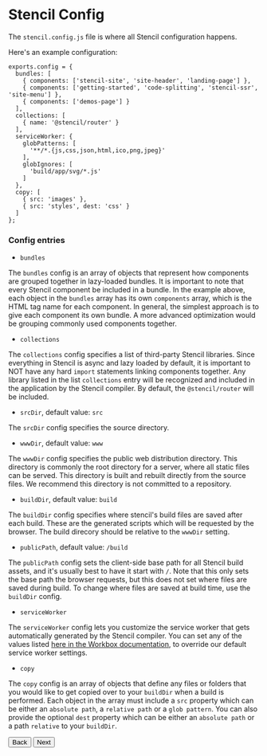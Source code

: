# Stencil Config

The `stencil.config.js` file is where all Stencil configuration happens.

Here's an example configuration:

```
exports.config = {
  bundles: [
    { components: ['stencil-site', 'site-header', 'landing-page'] },
    { components: ['getting-started', 'code-splitting', 'stencil-ssr', 'site-menu'] },
    { components: ['demos-page'] }
  ],
  collections: [
    { name: '@stencil/router' }
  ],
  serviceWorker: {
    globPatterns: [
      '**/*.{js,css,json,html,ico,png,jpeg}'
    ],
    globIgnores: [
      'build/app/svg/*.js'
    ]
  },
  copy: [
    { src: 'images' },
    { src: 'styles', dest: 'css' }
  ]
};
```

### Config entries

- `bundles`

The `bundles` config is an array of objects that represent how components are grouped together in lazy-loaded bundles. It is important to note that every Stencil component be included in a bundle. In the example above, each object in the `bundles` array has its own `components` array, which is the HTML tag name for each component. In general, the simplest approach is to give each component its own bundle. A more advanced optimization would be grouping commonly used components together.

- `collections`

The `collections` config specifies a list of third-party Stencil libraries. Since everything in Stencil is async and lazy loaded by default, it is important to NOT have any hard `import` statements linking components together. Any library listed in the list `collections` entry will be recognized and included in the application by the Stencil compiler. By default, the `@stencil/router` will be included.

- `srcDir`,  default value: `src`

The `srcDir` config specifies the source directory.

- `wwwDir`,  default value: `www`

The `wwwDir` config specifies the public web distribution directory. This directory is commonly the root directory for a server, where all static files can be served. This directory is built and rebuilt directly from the source files. We recommend this directory is not committed to a repository.

- `buildDir`,  default value: `build`

The `buildDir` config specifies where stencil's build files are saved after each build. These are the generated scripts which will be requested by the browser. The build direcory should be relative to the `wwwDir` setting.

- `publicPath`, default value: `/build`

The `publicPath` config sets the client-side base path for all Stencil build assets, and it's usually best to have it start with `/`. Note that this only sets the base path the browser requests, but this does not set where files are saved during build. To change where files are saved at build time, use the `buildDir` config.

- `serviceWorker`

The `serviceWorker` config lets you customize the service worker that gets automatically generated by the Stencil compiler. You can
set any of the values listed [here in the Workbox documentation](https://workboxjs.org/reference-docs/latest/module-workbox-build.html#.Configuration), to override our default service worker settings.

-  `copy`

The `copy` config is an array of objects that define any files or folders that you would like to
get copied over to your `buildDir` when a build is performed. Each object in the array must include a `src` property which can be either an `absolute path`, a `relative path` or a `glob pattern`. You can also provide the optional `dest` property which can be either an `absolute path` or a path `relative` to your `buildDir`.

<stencil-route-link url="/docs/testing" router="#router" custom="true">
  <button class="backButton">
    Back
  </button>
</stencil-route-link>

<stencil-route-link url="/docs/prerendering" custom="true">
  <button class="nextButton">
    Next
  </button>
</stencil-route-link>